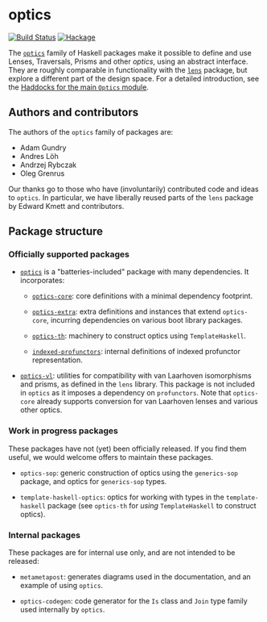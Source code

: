 # optics

[![Build Status](https://travis-ci.org/well-typed/optics.svg?branch=master)](https://travis-ci.org/well-typed/optics)
[![Hackage](https://img.shields.io/hackage/v/optics.svg)](https://hackage.haskell.org/package/optics)

The [`optics`](https://hackage.haskell.org/package/optics) family of Haskell
packages make it possible to define and use Lenses, Traversals, Prisms and other
*optics*, using an abstract interface. They are roughly comparable in
functionality with the [`lens`](https://hackage.haskell.org/package/lens)
package, but explore a different part of the design space. For a detailed
introduction, see the [Haddocks for the main `Optics`
module](https://hackage.haskell.org/package/optics/docs/Optics.html).


## Authors and contributors

The authors of the `optics` family of packages are:

 * Adam Gundry
 * Andres Löh
 * Andrzej Rybczak
 * Oleg Grenrus

Our thanks go to those who have (involuntarily) contributed code and ideas to
`optics`. In particular, we have liberally reused parts of the `lens` package by
Edward Kmett and contributors.


## Package structure

### Officially supported packages

 * [`optics`](https://hackage.haskell.org/package/optics) is a
   "batteries-included" package with many dependencies. It incorporates:

   * [`optics-core`](https://hackage.haskell.org/package/optics-core): core
     definitions with a minimal dependency footprint.

   * [`optics-extra`](https://hackage.haskell.org/package/optics-extra): extra
     definitions and instances that extend `optics-core`, incurring dependencies
     on various boot library packages.

   * [`optics-th`](https://hackage.haskell.org/package/optics-th): machinery to
     construct optics using `TemplateHaskell`.

   * [`indexed-profunctors`](https://hackage.haskell.org/package/indexed-profunctors):
     internal definitions of indexed profunctor representation.

 * [`optics-vl`](https://hackage.haskell.org/package/optics-vl): utilities for
   compatibility with van Laarhoven isomorphisms and prisms, as defined in the
   `lens` library.  This package is not included in `optics` as it imposes a
   dependency on `profunctors`.  Note that `optics-core` already supports
   conversion for van Laarhoven lenses and various other optics.

### Work in progress packages

These packages have not (yet) been officially released. If you find them
useful, we would welcome offers to maintain these packages.

 * `optics-sop`: generic construction of optics using the `generics-sop`
   package, and optics for `generics-sop` types.

 * `template-haskell-optics`: optics for working with types in the
   `template-haskell` package (see `optics-th` for *using* `TemplateHaskell` to
   construct optics).

### Internal packages

These packages are for internal use only, and are not intended to be released:

 * `metametapost`: generates diagrams used in the documentation, and an example
   of using `optics`.

 * `optics-codegen`: code generator for the `Is` class and `Join` type family
   used internally by `optics`.
